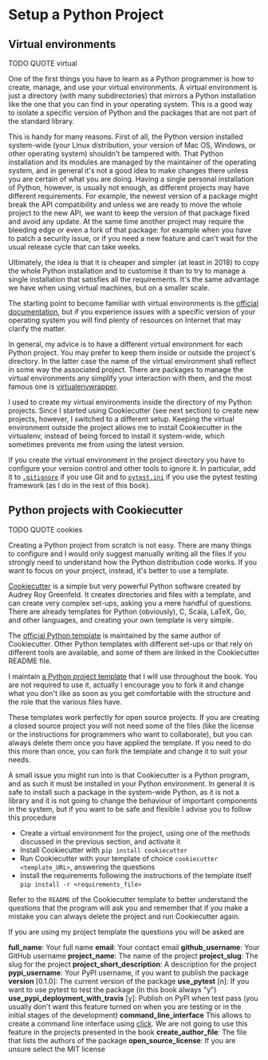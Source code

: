 # Setup a Python Project

## Virtual environments

TODO QUOTE virtual

One of the first things you have to learn as a Python programmer is how to create, manage, and use your virtual environments. A virtual environment is just a directory (with many subdirectories) that mirrors a Python installation like the one that you can find in your operating system. This is a good way to isolate a specific version of Python and the packages that are not part of the standard library.

This is handy for many reasons. First of all, the Python version installed system-wide (your Linux distribution, your version of Mac OS, Windows, or other operating system) shouldn't be tampered with. That Python installation and its modules are managed by the maintainer of the operating system, and in general it's not a good idea to make changes there unless you are certain of what you are doing. Having a single personal installation of Python, however, is usually not enough, as different projects may have different requirements. For example, the newest version of a package might break the API compatibility and unless we are ready to move the whole project to the new API, we want to keep the version of that package fixed and avoid any update. At the same time another project may require the bleeding edge or even a fork of that package: for example when you have to patch a security issue, or if you need a new feature and can't wait for the usual release cycle that can take weeks.

Ultimately, the idea is that it is cheaper and simpler (at least in 2018) to copy the whole Python installation and to customise it than to try to manage a single installation that satisfies all the requirements. It's the same advantage we have when using virtual machines, but on a smaller scale.

The starting point to become familiar with virtual environments is the [official documentation](https://docs.python.org/3/tutorial/venv.html), but if you experience issues with a specific version of your operating system you will find plenty of resources on Internet that may clarify the matter.

In general, my advice is to have a different virtual environment for each Python project. You may prefer to keep them inside or outside the project's directory. In the latter case the name of the virtual environment shall reflect in some way the associated project. There are packages to manage the virtual environments any simplify your interaction with them, and the most famous one is [virtualenvwrapper](https://virtualenvwrapper.readthedocs.io/en/latest/).

I used to create my virtual environments inside the directory of my Python projects. Since I started using Cookiecutter (see next section) to create new projects, however, I switched to a different setup. Keeping the virtual environment outside the project allows me to install Cookiecutter in the virtualenv, instead of being forced to install it system-wide, which sometimes prevents me from using the latest version.

If you create the virtual environment in the project directory you have to configure your version control and other tools to ignore it. In particular, add it to [`.gitignore`](https://git-scm.com/docs/gitignore) if you use Git and to [`pytest.ini`](https://docs.pytest.org/en/latest/reference.html#confval-norecursedirs) if you use the pytest testing framework (as I do in the rest of this book).

## Python projects with Cookiecutter

TODO QUOTE cookies

Creating a Python project from scratch is not easy. There are many things to configure and I would only suggest manually writing all the files if you strongly need to understand how the Python distribution code works. If you want to focus on your project, instead, it's better to use a template.

[Cookiecutter](https://cookiecutter.readthedocs.io/en/latest/) is a simple but very powerful Python software created by Audrey Roy Greenfeld. It creates directories and files with a template, and can create very complex set-ups, asking you a mere handful of questions. There are already templates for Python (obviously), C, Scala, LaTeX, Go, and other languages, and creating your own template is very simple.

The [official Python template](https://github.com/audreyr/cookiecutter-pypackage) is maintained by the same author of Cookiecutter. Other Python templates with different set-ups or that rely on different tools are available, and some of them are linked in the Cookiecutter README file.

I maintain [a Python project template](https://github.com/lgiordani/cookiecutter-pypackage) that I will use throughout the book. You are not required to use it, actually I encourage you to fork it and change what you don't like as soon as you get comfortable with the structure and the role that the various files have.

These templates work perfectly for open source projects. If you are creating a closed source project you will not need some of the files (like the license or the instructions for programmers who want to collaborate), but you can always delete them once you have applied the template. If you need to do this more than once, you can fork the template and change it to suit your needs.

A small issue you might run into is that Cookiecutter is a Python program, and as such it must be installed in your Python environment. In general it is safe to install such a package in the system-wide Python, as it is not a library and it is not going to change the behaviour of important components in the system, but if you want to be safe and flexible I advise you to follow this procedure

* Create a virtual environment for the project, using one of the methods discussed in the previous section, and activate it
* Install Cookiecutter with `pip install cookiecutter`
* Run Cookiecutter with your template of choice `cookiecutter <template_URL>`, answering the questions
* Install the requirements following the instructions of the template itself `pip install -r <requirements_file>`

Refer to the `README` of the Cookiecutter template to better understand the questions that the program will ask you and remember that if you make a mistake you can always delete the project and run Cookiecutter again.

If you are using my project template the questions you will be asked are

**full_name**: Your full name
**email**: Your contact email
**github_username**: Your GitHub username 
**project_name**: The name of the project
**project_slug**: The slug for the project
**project_short_description**: A description for the project
**pypi_username**: Your PyPI username, if you want to publish the package
**version** [0.1.0]: The current version of the package
**use_pytest** [n]: If you want to use pytest to test the package (in this book always "y")
**use_pypi_deployment_with_travis** [y]: Publish on PyPI when test pass (you usually don't want this feature turned on when you are testing or in the initial stages of the development)
**command_line_interface** This allows to create a command line interface using [click](https://github.com/pallets/click). We are not going to use this feature in the projects presented in the book
**create_author_file**: The file that lists the authors of the package
**open_source_license**: If you are unsure select the MIT license
